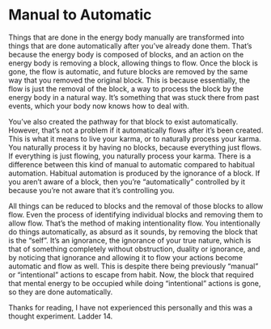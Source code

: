 # Manual to Automatic

Things that are done in the energy body manually are transformed into things that are done automatically after you’ve already done them. That’s because the energy body is composed of blocks, and an action on the energy body is removing a block, allowing things to flow. Once the block is gone, the flow is automatic, and future blocks are removed by the same way that you removed the original block. This is because essentially, the flow is just the removal of the block, a way to process the block by the energy body in a natural way. It’s something that was stuck there from past events, which your body now knows how to deal with.

You’ve also created the pathway for that block to exist automatically. However, that’s not a problem if it automatically flows after it’s been created. This is what it means to live your karma, or to naturally process your karma. You naturally process it by having no blocks, because everything just flows. If everything is just flowing, you naturally process your karma. There is a difference between this kind of manual to automatic compared to habitual automation. Habitual automation is produced by the ignorance of a block. If you aren’t aware of a block, then you’re “automatically” controlled by it because you’re not aware that it’s controlling you.

All things can be reduced to blocks and the removal of those blocks to allow flow. Even the process of identifying individual blocks and removing them to allow flow. That’s the method of making intentionality flow. You intentionally do things automatically, as absurd as it sounds, by removing the block that is the “self”. It’s an ignorance, the ignorance of your true nature, which is that of something completely without obstruction, duality or ignorance, and by noticing that ignorance and allowing it to flow your actions become automatic and flow as well. This is despite there being previously “manual” or “intentional” actions to escape from habit. Now, the block that required that mental energy to be occupied while doing “intentional” actions is gone, so they are done automatically.

Thanks for reading, I have not experienced this personally and this was a thought experiment. Ladder 14.

